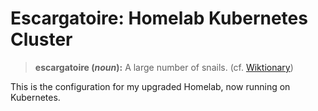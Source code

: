 # Escargatoire: Homelab Kubernetes Cluster

> **escargatoire (*noun*):** A large number of snails.
(cf. [Wiktionary](https://en.wiktionary.org/wiki/escargatoire#English))


This is the configuration for my upgraded Homelab, now running on Kubernetes.
